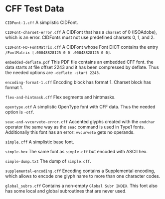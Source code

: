 # CFF Test Data

`CIDFont-1.cff`
A simplistic CIDFont.

`CIDFont-charset-error.cff`
A CIDFont that has a `charset` of 0 (ISOAdobe), which is an error. CIDFonts must not use predefined charsets 0, 1, and 2.

`CIDFont-FD-FontMatrix.cff`
A CIDFont whose Font DICT contains the entry `/FontMatrix [.00048828125 0 0 .00048828125 0 0]`.

`embedded-deflate.pdf`
This PDF file contains an embedded CFF font. the data starts at file offset 2243 and it has been compressed by deflate. Thus the needed options are `-deflate -start 2243`.

`encoding-format-1.cff`
Encoding block has format 1. Charset block has format 1.

`flex-and-hintmask.cff`
Flex segments and hintmasks.

`opentype.otf`
A simplistic OpenType font with CFF data. Thus the needed option is `-otf`.

`seac-and-vvcurveto-error.cff`
Accented glyphs created with the `endchar` operator the same way as the `seac` command is used in Type1 fonts. Additionally this font has an error: `vvcurveto` gets no operands.

`simple.cff`
A simplistic base font.

`simple.hex`
The same font as `simple.cff` but encoded with ASCII hex.

`simple-dump.txt`
The dump of `simple.cff`.

`supplemental-encoding.cff`
Encoding contains a Supplemental encoding, which allows to encode one glyph name to more than one character codes.

`global_subrs.cff`
Contains a non-empty `Global Subr INDEX`. This font also has some local and global subroutines that are never used.

